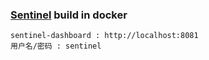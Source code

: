 ### [Sentinel](https://sentinelguard.io)  build in docker
```text
sentinel-dashboard : http://localhost:8081
用户名/密码 : sentinel
```
